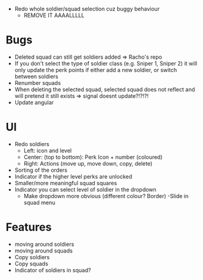 - Redo whole soldier/squad selection cuz buggy behaviour
  - REMOVE IT AAAALLLLL

# Bugs
- Deleted squad can still get soldiers added => Racho's repo
- If you don't select the type of soldier class (e.g. Sniper 1, Sniper 2) it will only update the perk points if either add a new soldier, or switch between soldiers
- Renumber squads
- When deleting the selected squad, selected squad does not reflect and will pretend it still exists => signal doesnt update?!?!?!
- Update angular

# UI
- Redo soldiers
	- Left: icon and level
	- Center: (top to bottom): Perk Icon + number (coloured)
	- Right: Actions (move up, move down, copy, delete)
- Sorting of the orders
- Indicator if the higher level perks are unlocked
- Smaller/more meaningful squad squares
- Indicator you can select level of soldier in the dropdown
	- Make dropdown more obvious (different colour? Border)
-Slide in squad menu

# Features
- moving around soldiers
- moving around squads
- Copy soldiers
- Copy squads
- Indicator of soldiers in squad?
